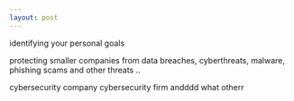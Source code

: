 ```yaml
---
layout: post
---
```


identifying your personal goals 

protecting smaller companies from data breaches, cyberthreats, malware, phishing scams and other threats ..

cybersecurity company 
cybersecurity firm andddd what otherr